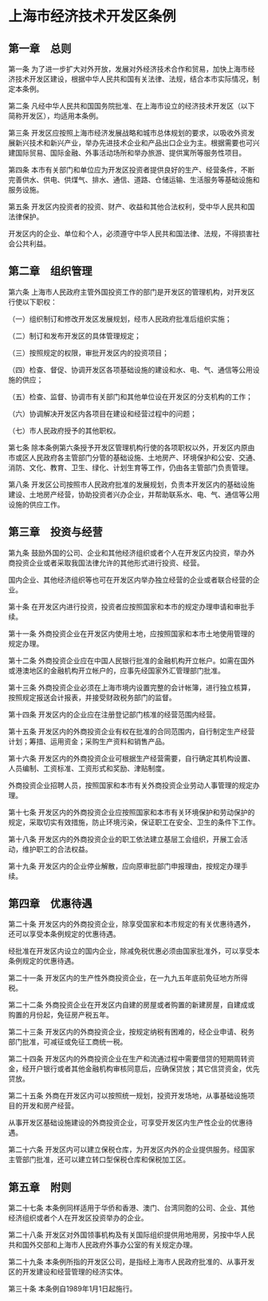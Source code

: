 # 上海市经济技术开发区条例

<!-- INFO END -->

## 第一章　总则

第一条 为了进一步扩大对外开放，发展对外经济技术合作和贸易，加快上海市经济技术开发区建设，根据中华人民共和国有关法律、法规，结合本市实际情况，制定本条例。

第二条 凡经中华人民共和国国务院批准、在上海市设立的经济技术开发区（以下简称开发区），均适用本条例。

第三条 开发区应按照上海市经济发展战略和城市总体规划的要求，以吸收外资发展新兴技术和新兴产业，举办先进技术企业和产品出口企业为主。根据需要也可兴建国际贸易、国际金融、外事活动场所和举办旅游、提供寓所等服务性项目。

第四条 本市有关部门和单位应为开发区投资者提供良好的生产、经营条件，不断完善供水、供电、供煤气、排水、通信、道路、仓储运输、生活服务等基础设施和服务设施。

第五条 开发区内投资者的投资、财产、收益和其他合法权利，受中华人民共和国法律保护。

开发区内的企业、单位和个人，必须遵守中华人民共和国法律、法规，不得损害社会公共利益。

## 第二章　组织管理

第六条 上海市人民政府主管外国投资工作的部门是开发区的管理机构，对开发区行使以下职权：

（一）组织制订和修改开发区发展规划，经市人民政府批准后组织实施；

（二）制订和发布开发区的具体管理规定；

（三）按照规定的权限，审批开发区内的投资项目；

（四）检查、督促、协调开发区各项基础设施的建设和水、电、气、通信等公用设施的供应；

（五）检查、监督、协调市有关部门和其他单位设在开发区的分支机构的工作；

（六）协调解决开发区内各项目在建设和经营过程中的问题；

（七）市人民政府授予的其他职权。

第七条 除本条例第六条授予开发区管理机构行使的各项职权以外，开发区内原由市或区人民政府各主管部门分管的基础设施、土地房产、环境保护和公安、交通、消防、文化、教育、卫生、绿化、计划生育等工作，仍由各主管部门负责管理。

第八条 开发区公司按照市人民政府批准的发展规划，负责本开发区内的基础设施建设、土地房产经营，协助投资者兴办企业，并帮助联系水、电、气、通信等公用设施的供应工作。

## 第三章　投资与经营

第九条 鼓励外国的公司、企业和其他经济组织或者个人在开发区内投资，举办外商投资企业或者采取我国法律允许的其他形式进行投资、经营。

国内企业、其他经济组织等也可在开发区内举办独立经营的企业或者联合经营的企业。

第十条 在开发区内进行投资，投资者应按照国家和本市的规定办理申请和审批手续。

第十一条 外商投资企业在开发区内使用土地，应按照国家和本市土地使用管理的规定办理。

第十二条 外商投资企业应在中国人民银行批准的金融机构开立帐户。如需在国外或港澳地区的金融机构开立帐户的，应事先经国家外汇管理部门批准。

第十三条 外商投资企业必须在上海市境内设置完整的会计帐簿，进行独立核算，按照规定报送会计报表，并接受财政税务部门的监督。

第十四条 开发区内的企业应在注册登记部门核准的经营范围内经营。

第十五条 开发区内的外商投资企业有权在批准的合同范围内，自行制定生产经营计划；筹措、运用资金；采购生产资料和销售产品。

第十六条 开发区内的外商投资企业可根据生产经营需要，自行确定其机构设置、人员编制、工资标准、工资形式和奖励、津贴制度。

外商投资企业招聘人员，按照国家和本市有关外商投资企业劳动人事管理的规定办理。

第十七条 开发区内的外商投资企业应按照国家和本市有关环境保护和劳动保护的规定，采取切实有效措施，防止环境污染，保证职工在安全、卫生的条件下工作。

第十八条 开发区内的外商投资企业的职工依法建立基层工会组织，开展工会活动，维护职工的合法权益。

第十九条 开发区内的企业停业解散，应向原审批部门申报理由，按规定办理手续。

## 第四章　优惠待遇

第二十条 开发区内的外商投资企业，除享受国家和本市规定的有关优惠待遇外，还可以享受本条例规定的优惠待遇。

经批准在开发区内设立的国内企业，除减免税优惠必须由国家批准外，可以享受本条例规定的优惠待遇。

第二十一条 开发区内的生产性外商投资企业，在一九九五年底前免征地方所得税。

第二十二条 外商投资企业在开发区内自建的房屋或者购置的新建房屋，自建成或购置的月份起，免征房产税五年。

第二十三条 开发区内的外商投资企业，按规定纳税有困难的，经企业申请、税务部门批准，可减征或免征工商统一税。

第二十四条 开发区内的外商投资企业在生产和流通过程中需要借贷的短期周转资金，经开户银行或者其他金融机构审核同意后，应确保贷放；其它信贷资金，优先贷放。

第二十五条 外商在开发区内可以按照统一规划，投资开发场地，从事基础设施项目的开发和房产经营。

从事开发区基础设施建设的外商投资企业，可享受开发区内生产性企业的优惠待遇。

第二十六条 开发区内可以建立保税仓库，为开发区内外的企业提供服务。经国家主管部门批准，还可以建立转口型保税仓库和保税加工区。

## 第五章　附则

第二十七条 本条例同样适用于华侨和香港、澳门、台湾同胞的公司、企业、其他经济组织或者个人在开发区投资举办的企业。

第二十八条 开发区对外国领事机构及有关国际组织提供用地用房，另按中华人民共和国外交部和上海市人民政府外事办公室的有关规定办理。

第二十九条 本条例所指的开发区公司，是指经上海市人民政府批准的、从事开发区的开发建设和经营管理的经济实体。

第三十条 本条例自1989年1月1日起施行。